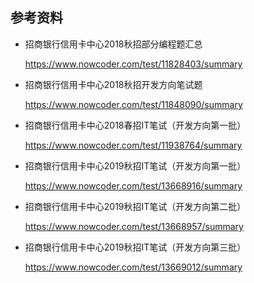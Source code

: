 ##	参考资料

*	招商银行信用卡中心2018秋招部分编程题汇总

	https://www.nowcoder.com/test/11828403/summary

*	招商银行信用卡中心2018秋招开发方向笔试题

	https://www.nowcoder.com/test/11848090/summary

*	招商银行信用卡中心2018春招IT笔试（开发方向第一批）

	https://www.nowcoder.com/test/11938764/summary

*	招商银行信用卡中心2019秋招IT笔试（开发方向第一批）

	https://www.nowcoder.com/test/13668916/summary

*	招商银行信用卡中心2019秋招IT笔试（开发方向第二批）

	https://www.nowcoder.com/test/13668957/summary

*	招商银行信用卡中心2019秋招IT笔试（开发方向第三批）

	https://www.nowcoder.com/test/13669012/summary